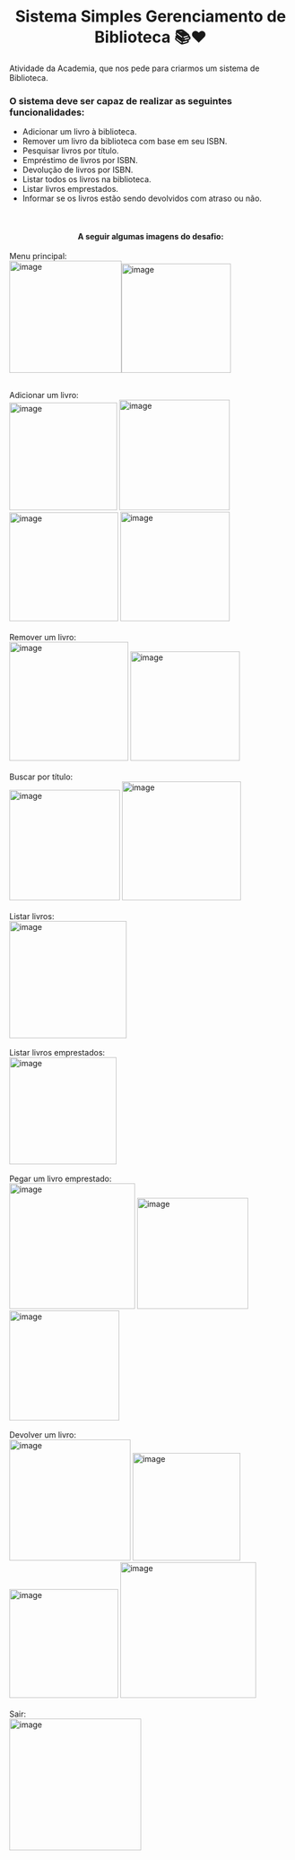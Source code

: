 <h1 align=center> Sistema Simples Gerenciamento de Biblioteca 📚❤️ </h1>

Atividade da Academia, que nos pede para criarmos um sistema de Biblioteca.

<h3> O sistema deve ser capaz de realizar as seguintes funcionalidades: </h3>

- Adicionar um livro à biblioteca.
- Remover um livro da biblioteca com base em seu ISBN.
- Pesquisar livros por título.
- Empréstimo de livros por ISBN.
- Devolução de livros por ISBN.
- Listar todos os livros na biblioteca.
- Listar livros emprestados.
- Informar se os livros estão sendo devolvidos com atraso ou não.

<br>

<h4 align="center"> A seguir algumas imagens do desafio:</h4>

Menu principal:
<br>
<img width="200" alt="image" src="https://github.com/LiviaBraz/academiaJava/assets/64878674/373fdc1c-ac32-467a-8910-ff287c0624ed"><img width="195" alt="image" src="https://github.com/LiviaBraz/academiaJava/assets/64878674/4e34106d-0083-499d-abdf-3f6c76a98dfa">
<br>

<br>
Adicionar um livro:
<br>
<img width="192" alt="image" src="https://github.com/LiviaBraz/academiaJava/assets/64878674/8c64f5a8-c597-4e12-8f84-d2a2ca88d6d1">
<img width="197" alt="image" src="https://github.com/LiviaBraz/academiaJava/assets/64878674/547ccfc2-5901-4d69-9c0a-5fc912c384fc">
<img width="194" alt="image" src="https://github.com/LiviaBraz/academiaJava/assets/64878674/fe5441f5-937f-44cd-ae19-1d5b9752762e">
<img width="195" alt="image" src="https://github.com/LiviaBraz/academiaJava/assets/64878674/80940000-6446-41b5-a964-f3b139778a81">
<br>

<br>
Remover um livro:
<br>
<img width="212" alt="image" src="https://github.com/LiviaBraz/academiaJava/assets/64878674/971fc5f7-2ecf-4943-85e1-aa2a1aa49e8a">
<img width="195" alt="image" src="https://github.com/LiviaBraz/academiaJava/assets/64878674/c0248bbf-d79f-4f1d-80bf-4aca1d387bb1">
<br>

<br>
Buscar por título:
<br>
<img width="197" alt="image" src="https://github.com/LiviaBraz/academiaJava/assets/64878674/525f1ace-22cd-4b98-903a-24e91e729c00">
<img width="212" alt="image" src="https://github.com/LiviaBraz/academiaJava/assets/64878674/ddb2bea3-0a1f-4659-acc8-bdb16ed19c7b">
<br>

<br>
Listar livros:
<br>
<img width="209" alt="image" src="https://github.com/LiviaBraz/academiaJava/assets/64878674/fd08ac0c-9ae2-4aa7-97b1-021a41c0699d">
<br>

<br>
Listar livros emprestados:
<br>
<img width="191" alt="image" src="https://github.com/LiviaBraz/academiaJava/assets/64878674/fa60d195-faf5-4128-8440-53a2abce4b48">
<br>

<br>
Pegar um livro emprestado:
<br>
<img width="224" alt="image" src="https://github.com/LiviaBraz/academiaJava/assets/64878674/895ca9d8-d5de-4285-a608-226f7a8b9242">
<img width="198" alt="image" src="https://github.com/LiviaBraz/academiaJava/assets/64878674/5e12676a-0a4e-41ea-91ef-6b447a35e571">
<img width="196" alt="image" src="https://github.com/LiviaBraz/academiaJava/assets/64878674/7da9d034-19f5-4ed8-868f-db2036936705">
<br>

<br>
Devolver um livro:
<br>
<img width="216" alt="image" src="https://github.com/LiviaBraz/academiaJava/assets/64878674/20808e98-80ea-4099-81c4-22c1462bf2bd">
<img width="192" alt="image" src="https://github.com/LiviaBraz/academiaJava/assets/64878674/bf115ba6-70f5-43b4-b28b-ced60db0f50b">
<img width="194" alt="image" src="https://github.com/LiviaBraz/academiaJava/assets/64878674/8b742a63-4da0-4cd2-9724-a270e93b6e1b">
<img width="242" alt="image" src="https://github.com/LiviaBraz/academiaJava/assets/64878674/9f9c3e0c-f8fa-4393-a5dd-45d1739419ee">
<br>

<br>
Sair:
<br>
<img width="235" alt="image" src="https://github.com/LiviaBraz/academiaJava/assets/64878674/f5759808-7332-47b5-834b-17190523e355">

